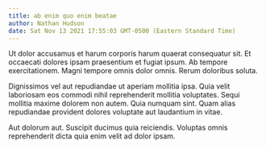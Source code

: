 ```yaml
---
title: ab enim quo enim beatae
author: Nathan Hudson
date: Sat Nov 13 2021 17:55:03 GMT-0500 (Eastern Standard Time)
---
```

Ut dolor accusamus et harum corporis harum quaerat consequatur sit. Et occaecati dolores ipsam praesentium et fugiat ipsum. Ab tempore exercitationem. Magni tempore omnis dolor omnis. Rerum doloribus soluta.

 Dignissimos vel aut repudiandae ut aperiam mollitia ipsa. Quia velit laboriosam eos commodi nihil reprehenderit mollitia voluptates. Sequi mollitia maxime dolorem non autem. Quia numquam sint. Quam alias repudiandae provident dolores voluptate aut laudantium in vitae.

 Aut dolorum aut. Suscipit ducimus quia reiciendis. Voluptas omnis reprehenderit dicta quia enim velit ad dolor ipsam.